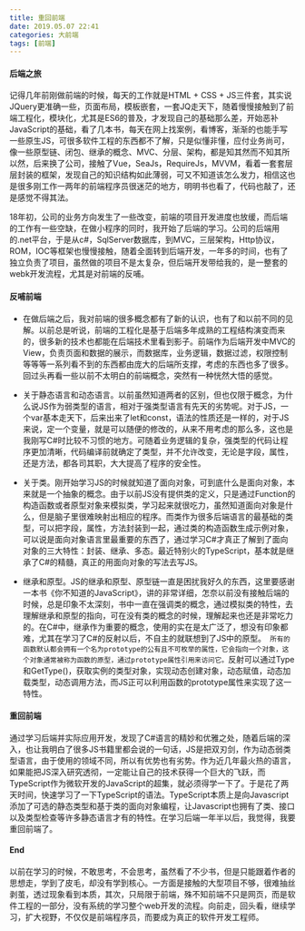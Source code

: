 ```yaml
---
title: 重回前端
date: 2019.05.07 22:41
categories: 大前端
tags: [前端]
---
```

#### 后端之旅
记得几年前刚做前端的时候，每天的工作就是HTML + CSS + JS三件套，其实说JQuery更准确一些，页面布局，模板嵌套，一套JQ走天下，随着慢慢接触到了前端工程化，模块化，尤其是ES6的普及，才发现自己的基础那么差，开始恶补JavaScript的基础，看了几本书，每天在网上找案例，看博客，渐渐的也能手写一些原生JS，可很多软件工程的东西都不了解，只是似懂非懂，应付业务尚可，像一些原型链、闭包、继承的概念、MVC、分层、架构，都是知其然而不知其所以然，后来换了公司，接触了Vue，SeaJs，RequireJs，MVVM，看着一套套层层封装的框架，发现自己的知识结构如此薄弱，可又不知道该怎么发力，相信这也是很多刚工作一两年的前端程序员很迷茫的地方，明明书也看了，代码也敲了，还是感觉不得其法。

18年初，公司的业务方向发生了一些改变，前端的项目开发进度也放缓，而后端的工作有一些空缺，在做小程序的同时，我开始了后端的学习。公司的后端用的.net平台，于是从c#，SqlServer数据库，到MVC，三层架构，Http协议，ROM，IOC等框架也慢慢接触，随着全面转到后端开发，一年多的时间，也有了独立负责了项目，虽然做的项目不是太复杂，但后端开发带给我的，是一整套的webk开发流程，尤其是对前端的反哺。
#### 反哺前端
- 在做后端之后，我对前端的很多概念都有了新的认识，也有了和以前不同的见解。以前总是听说，前端的工程化是基于后端多年成熟的工程结构演变而来的，很多新的技术也都能在后端技术里看到影子。前端作为后端开发中MVC的View，负责页面和数据的展示，而数据库，业务逻辑，数据过滤，权限控制等等等一系列看不到的东西都由庞大的后端所支撑，考虑的东西也多了很多。回过头再看一些以前不太明白的前端概念，突然有一种恍然大悟的感觉。

- 关于静态语言和动态语言。以前虽然知道两者的区别，但也仅限于概念，为什么说JS作为弱类型的语言，相对于强类型语言有先天的劣势呢。对于JS，一个var基本走天下，后来出来了let和const，语法的性质还是一样的，对于JS来说，定一个变量，就是可以随便的修改的，从来不用考虑的那么多，这也是我刚写C#时比较不习惯的地方。可随着业务逻辑的复杂，强类型的代码让程序更加清晰，代码编译前就确定了类型，并不允许改变，无论是字段，属性，还是方法，都各司其职，大大提高了程序的安全性。
- 关于类。刚开始学习JS的时候就知道了面向对象，可到底什么是面向对象，本来就是一个抽象的概念。由于以前JS没有提供类的定义，只是通过Function的构造函数或者原型对象来模拟类，学习起来就很吃力，虽然知道面向对象是什么，但是脑子里很难映射出相应的程序。而类作为很多后端语言的最基础的类型，可以把字段，属性，方法封装到一起，通过类的构造函数生成示例对象，可以说是面向对象语言里最重要的东西了，通过学习C#才真正了解到了面向对象的三大特性：封装、继承、多态。最近特别火的TypeScript，基本就是继承了C#的精髓，真正的用面向对象的写法去写JS。
- 继承和原型。JS的继承和原型、原型链一直是困扰我好久的东西，这里要感谢一本书《你不知道的JavaScript》，讲的非常详细，怎奈以前没有接触后端的时候，总是印象不太深刻，书中一直在强调类的概念，通过模拟类的特性，去理解继承和原型的指向，可在没有类的概念的时候，理解起来也还是非常吃力的。在C#中，继承作为重要的概念，使用的实在是太广泛了，想没有印象都难，尤其在学习了C#的反射以后，不自主的就联想到了JS中的原型。``` 所有的函数默认都会拥有一个名为prototype的公有且不可枚举的属性，它会指向一个对象，这个对象通常被称为函数的原型，通过prototype属性引用来访问它。```反射可以通过Type和GetType()，获取实例的类型对象，实现动态创建对象，动态赋值，动态加载类型，动态调用方法，而JS正可以利用函数的prototype属性来实现了这一特性。

#### 重回前端
通过学习后端并实际应用开发，发现了C#语言的精妙和优雅之处，随着后端的深入，也让我明白了很多JS书籍里都会说的一句话，JS是把双刃剑，作为动态弱类型语言，由于使用的领域不同，所以有优势也有劣势。作为近几年最火热的语言，如果能把JS深入研究透彻，一定能让自己的技术获得一个巨大的飞跃，而TypeScript作为微软开发的JavaScript的超集，就必须得学一下了。于是花了两天时间，快速学习了一下TypeScript的语法。TypeScript本质上是向Javascript添加了可选的静态类型和基于类的面向对象编程，让Javascript也拥有了类、接口以及类型检查等许多静态语言才有的特性。在学习后端一年半以后，我觉得，我要重回前端了。
#### End
以前在学习的时候，不敢思考，不会思考，虽然看了不少书，但是只能跟着作者的思想走，学到了皮毛，却没有学到核心。一方面是接触的大型项目不够，很难抽丝剥茧，透过现象看到本质，其次，只局限于前端，殊不知前端不只是网页，而是软件工程的一部分，没有系统的学习整个web开发的流程。向前走，回头看，继续学习，扩大视野，不仅仅是前端程序员，而要成为真正的软件开发工程师。
